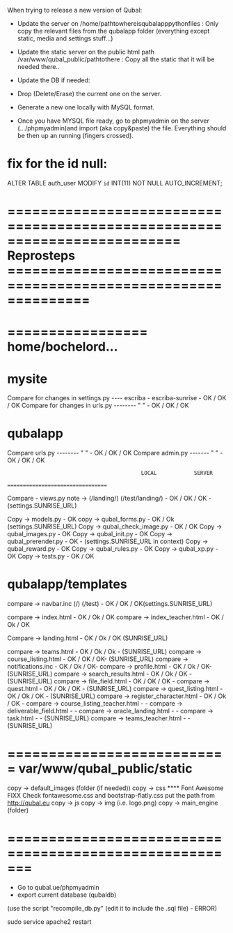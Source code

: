 When trying to release a new version of Qubal:

- Update the server on /home/pathtowhereisqubalapppythonfiles : Only copy the relevant files from the qubalapp folder (everything except static, media and settings stuff...)

- Update the static server on the public html path /var/www/qubal_public/pathtothere : Copy all the static that it will be needed there..

- Update the DB if needed: 
- Drop (Delete/Erase) the current one on the server. 
- Generate a new one locally with MySQL format. 
- Once you have MYSQL file ready, go to phpmyadmin on the server (.../phpmyadmin)and import (aka copy&paste) the file. Everything should be then up an running (fingers crossed).

fix for the id null:
====================
ALTER TABLE auth_user MODIFY `id` INT(11) NOT NULL AUTO_INCREMENT;


=========================================================================
Reprosteps ==============================================================
=========================================================================

=================
home/bochelord...
=================

mysite
======
Compare for changes in settings.py ---- escriba - escriba-sunrise - OK / OK / OK
Compare for changes in urls.py --------    "            "         - OK / OK / OK


qubalapp
========
Compare urls.py --------	"       "	        - OK / OK / OK
Compare admin.py -------	"	"				- OK / OK / OK

											   LOCAL			SERVER
											================================
Compare - views.py               note ->	(/landing/)		(/test/landing/)    - OK / OK / OK - (settings.SUNRISE_URL)

Copy -> models.py 								- OK
copy -> qubal_forms.py 							- OK / Ok (settings.SUNRISE_URL)
Copy -> qubal_check_image.py 					- OK / OK
Copy -> qubal_images.py 						- OK
Copy -> qubal_init.py 							- OK
Copy -> qubal_prerender.py 						- OK - (settings.SUNRISE_URL in context)
Copy -> qubal_reward.py 						- OK
Copy -> qubal_rules.py 							- OK
Copy -> qubal_xp.py 							- OK
Copy -> tests.py 								- OK / OK


qubalapp/templates
==================

compare -> navbar.inc				(/)			(/test)                         - OK / OK / OK(settings.SUNRISE_URL)
 
compare -> index.html 															- OK / Ok / OK
compare -> index_teacher.html 													- OK / Ok / OK

Compare -> landing.html															- OK / Ok / OK (SUNRISE_URL)

compare -> teams.html 															- OK / Ok / Ok - (SUNRISE_URL)
compare -> course_listing.html 													- OK / OK / OK- (SUNRISE_URL)
compare -> notifications.inc 													- OK / Ok / OK- 
compare -> profile.html 														- OK / Ok / OK- (SUNRISE_URL)
compare -> search_results.html 													- OK / Ok / OK - (SUNRISE_URL)
compare -> file_field.html 														- OK / OK / OK - 
compare -> quest.html 															- OK / Ok / OK - (SUNRISE_URL)
compare -> quest_listing.html 													- OK / Ok / OK - (SUNRISE_URL)
compare -> register_character.html 												- OK / Ok / OK - 
compare -> course_listing_teacher.html 											- -
compare -> deliverable_field.html 												- - 
compare -> oracle_landing.html 													- -
compare -> task.html 															- - (SUNRISE_URL)
compare -> teams_teacher.html 													- - (SUNRISE_URL)


===========================
var/www/qubal_public/static
===========================

copy -> default_images (folder (if needed))
copy -> css 																	**** Font Awesome FIXX Check fontawesome.css and bootstrap-flatly.css put the path from http://qubal.eu
copy -> js
copy -> img (i.e. logo.png)
copy -> main_engine (folder)

=======================================================
=======================================================

- Go to qubal.ue/phpmyadmin
- export current database (qubaldb)

(use the script "recompile_db.py" (edit it to include the .sql file) - ERROR)

sudo service apache2 restart